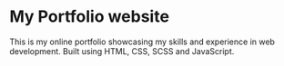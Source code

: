 # My Portfolio website
This is my online portfolio showcasing my skills and experience in web development.
Built using HTML, CSS, SCSS and JavaScript.

